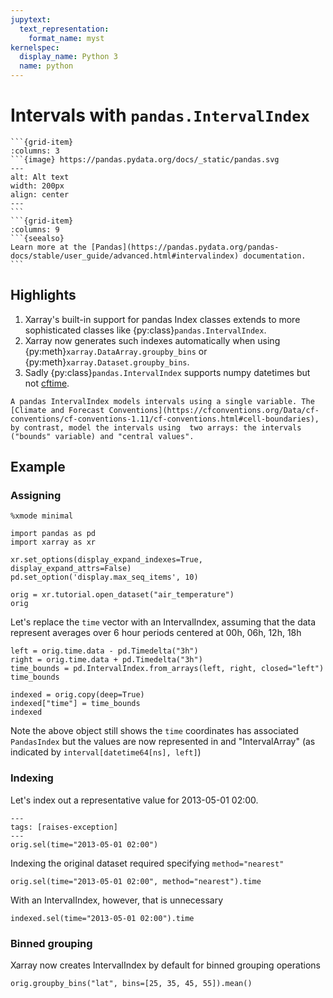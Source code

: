 ```yaml
---
jupytext:
  text_representation:
    format_name: myst
kernelspec:
  display_name: Python 3
  name: python
---
```


# Intervals with `pandas.IntervalIndex`

````{grid}
```{grid-item}
:columns: 3
```{image} https://pandas.pydata.org/docs/_static/pandas.svg
---
alt: Alt text
width: 200px
align: center
---
```
```{grid-item}
:columns: 9
```{seealso}
Learn more at the [Pandas](https://pandas.pydata.org/pandas-docs/stable/user_guide/advanced.html#intervalindex) documentation.
```
````

## Highlights

1. Xarray's built-in support for pandas Index classes extends to more sophisticated classes like {py:class}`pandas.IntervalIndex`.
1. Xarray now generates such indexes automatically when using {py:meth}`xarray.DataArray.groupby_bins` or {py:meth}`xarray.Dataset.groupby_bins`.
1. Sadly {py:class}`pandas.IntervalIndex` supports numpy datetimes but not [cftime](https://unidata.github.io/cftime/).

```{important}
A pandas IntervalIndex models intervals using a single variable. The [Climate and Forecast Conventions](https://cfconventions.org/Data/cf-conventions/cf-conventions-1.11/cf-conventions.html#cell-boundaries), by contrast, model the intervals using  two arrays: the intervals ("bounds" variable) and "central values".
```

## Example

### Assigning

```{code-cell}
%xmode minimal

import pandas as pd
import xarray as xr

xr.set_options(display_expand_indexes=True, display_expand_attrs=False)
pd.set_option('display.max_seq_items', 10)

orig = xr.tutorial.open_dataset("air_temperature")
orig
```

Let's replace the `time` vector with an IntervalIndex, assuming that the data represent averages over 6 hour periods centered at 00h, 06h, 12h, 18h

```{code-cell}
left = orig.time.data - pd.Timedelta("3h")
right = orig.time.data + pd.Timedelta("3h")
time_bounds = pd.IntervalIndex.from_arrays(left, right, closed="left")
time_bounds
```

```{code-cell}
indexed = orig.copy(deep=True)
indexed["time"] = time_bounds
indexed
```

Note the above object still shows the `time` coordinates has associated `PandasIndex` but the values are now represented in and "IntervalArray" (as indicated by `interval[datetime64[ns], left]`)

### Indexing

Let's index out a representative value for 2013-05-01 02:00.

```{code-cell}
---
tags: [raises-exception]
---
orig.sel(time="2013-05-01 02:00")
```

Indexing the original dataset required specifying `method="nearest"`

```{code-cell}
orig.sel(time="2013-05-01 02:00", method="nearest").time
```

With an IntervalIndex, however, that is unnecessary

```{code-cell}
indexed.sel(time="2013-05-01 02:00").time
```

### Binned grouping

Xarray now creates IntervalIndex by default for binned grouping operations

```{code-cell}
orig.groupby_bins("lat", bins=[25, 35, 45, 55]).mean()
```
